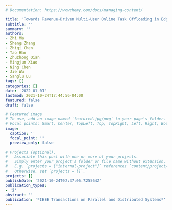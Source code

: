 ```yaml
---
# Documentation: https://wowchemy.com/docs/managing-content/

title: 'Towards Revenue-Driven Multi-User Online Task Offloading in Edge Computing'
subtitle: ''
summary: ''
authors:
- Zhi Ma
- Sheng Zhang
- Zhiqi Chen
- Tao Han
- Zhuzhong Qian
- Mingjun Xiao
- Ning Chen
- Jie Wu
- Sanglu Lu
tags: []
categories: []
date: '2022-01-01'
lastmod: 2021-10-24T17:44:56-04:00
featured: false
draft: false

# Featured image
# To use, add an image named `featured.jpg/png` to your page's folder.
# Focal points: Smart, Center, TopLeft, Top, TopRight, Left, Right, BottomLeft, Bottom, BottomRight.
image:
  caption: ''
  focal_point: ''
  preview_only: false

# Projects (optional).
#   Associate this post with one or more of your projects.
#   Simply enter your project's folder or file name without extension.
#   E.g. `projects = ["internal-project"]` references `content/project/deep-learning/index.md`.
#   Otherwise, set `projects = []`.
projects: []
publishDate: '2021-10-24T02:37:06.725564Z'
publication_types:
- '2'
abstract: ''
publication: '*IEEE Transactions on Parallel and Distributed Systems*'
---
```

